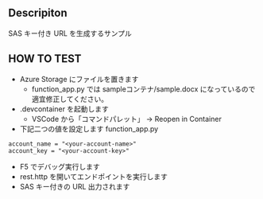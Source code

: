 ## Descripiton
SAS キー付き URL を生成するサンプル

## HOW TO TEST
- Azure Storage にファイルを置きます
  - function_app.py では sampleコンテナ/sample.docx になっているので適宜修正してください。
- .devcontainer を起動します
  - VSCode から「コマンドパレット」 → Reopen in Container
- 下記二つの値を設定します
function_app.py
```
account_name = "<your-account-name>"
account_key = "<your-account-key>"
```
- F5 でデバッグ実行します
- rest.http を開いてエンドポイントを実行します
- SAS キー付きの URL 出力されます
